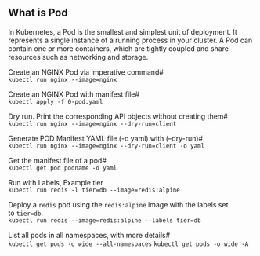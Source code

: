 
## What is Pod
In Kubernetes, a Pod is the smallest and simplest unit of deployment. It represents a single instance of a running process in your cluster. A Pod can contain one or more containers, which are tightly coupled and share resources such as networking and storage.

Create an NGINX Pod via imperative command#\
`kubectl run nginx --image=nginx`

Create an NGINX Pod with manifest file#\
`kubectl apply -f 0-pod.yaml`

Dry run. Print the corresponding API objects without creating them#\
`kubectl run nginx --image=nginx --dry-run=client`

Generate POD Manifest YAML file (-o yaml) with (–dry-run)#\
`kubectl run nginx --image=nginx --dry-run=client -o yaml`

Get the manifest file of a pod#\
`kubectl get pod podname -o yaml`

Run with Labels, Example tier\
`kubectl run redis -l tier=db --image=redis:alpine`

Deploy a `redis` pod using the `redis:alpine` image with the labels set to `tier=db`.\
`kubectl run redis --image=redis:alpine --labels tier=db`

List all pods in all namespaces, with more details#\
`kubectl get pods -o wide --all-namespaces`
`kubectl get pods -o wide -A`
